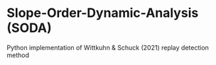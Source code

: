 # Slope-Order-Dynamic-Analysis (SODA)

Python implementation of Wittkuhn &amp; Schuck (2021) replay detection method
